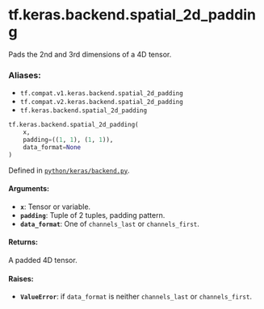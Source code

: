 <div itemscope itemtype="http://developers.google.com/ReferenceObject">
<meta itemprop="name" content="tf.keras.backend.spatial_2d_padding" />
<meta itemprop="path" content="Stable" />
</div>

# tf.keras.backend.spatial_2d_padding

Pads the 2nd and 3rd dimensions of a 4D tensor.

### Aliases:

* `tf.compat.v1.keras.backend.spatial_2d_padding`
* `tf.compat.v2.keras.backend.spatial_2d_padding`
* `tf.keras.backend.spatial_2d_padding`

``` python
tf.keras.backend.spatial_2d_padding(
    x,
    padding=((1, 1), (1, 1)),
    data_format=None
)
```



Defined in [`python/keras/backend.py`](/code/stable/tensorflow/python/keras/backend.py).

<!-- Placeholder for "Used in" -->


#### Arguments:


* <b>`x`</b>: Tensor or variable.
* <b>`padding`</b>: Tuple of 2 tuples, padding pattern.
* <b>`data_format`</b>: One of `channels_last` or `channels_first`.


#### Returns:

A padded 4D tensor.



#### Raises:


* <b>`ValueError`</b>: if `data_format` is neither
    `channels_last` or `channels_first`.